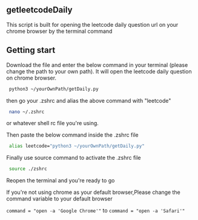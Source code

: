 ## getleetcodeDaily
This script is built for opening the leetcode daily question url on your chrome browser by the terminal command

## Getting start
Download the file and enter the below command in your terminal (please change the path to your own path). It will open the leetcode daily question on chrome browser.
```sh
 python3 ~/yourOwnPath/getDaily.py
``` 
then go your .zshrc and alias the above command with "leetcode"

```sh
 nano ~/.zshrc 
```
or whatever shell rc file you're using.

Then paste the below command inside the .zshrc file
```sh
 alias leetcode="python3 ~/yourOwnPath/getDaily.py"
```
Finally use source command to activate the .zshrc file
```sh
 source ./zshrc
```

Reopen the terminal and you're ready to go
 
If you're not using chrome as your default browser,Please change the command variable to your default browser

```command = "open -a 'Google Chrome'"``` to  ```command = "open -a 'Safari'"```
